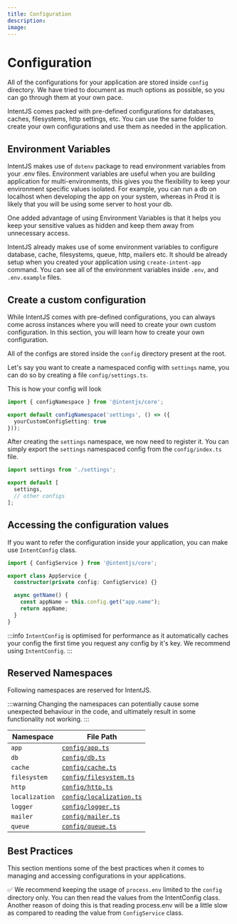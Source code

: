 ```yaml
---
title: Configuration
description:
image:
---
```


# Configuration

All of the configurations for your application are stored inside `config` directory. We have tried to document as much options as possible, so you can go through them at your own pace.

IntentJS comes packed with pre-defined configurations for databases, caches, filesystems, http settings, etc. You can use the same folder to create your own configurations and use them as needed in the application.

## Environment Variables

IntentJS makes use of `dotenv` package to read environment variables from your .env files. Environment variables are useful when you are building application for multi-environments, this gives you the flexibility to keep your environment specific values isolated. For example, you can run a db on localhost when developing the app on your system, whereas in Prod it is likely that you will be using some server to host your db.

One added advantage of using Environment Variables is that it helps you keep your sensitive values as hidden and keep them away from unnecessary access.

IntentJS already makes use of some environment variables to configure database, cache, filesystems, queue, http, mailers etc. It should be already setup when you created your application using `create-intent-app` command. You can see all of the environment variables inside `.env`, and `.env.example` files.

## Create a custom configuration

While IntentJS comes with pre-defined configurations, you can always come across instances where you will need to create your own custom configuration. In this section, you will learn how to create your own configuration.

All of the configs are stored inside the `config` directory present at the root.

Let's say you want to create a namespaced config with `settings` name, you can do so by creating a file `config/settings.ts`.

This is how your config will look

```ts [config/settings.ts]
import { configNamespace } from '@intentjs/core';

export default configNamespace('settings', () => ({
  yourCustomConfigSetting: true
}));

```

After creating the `settings` namespace, we now need to register it. You can simply export the `settings` namespaced config from the `config/index.ts` file.

```ts
import settings from './settings';

export default [
  settings,
  // other configs
];
```

## Accessing the configuration values

If you want to refer the configuration inside your application, you can make use `IntentConfig` class.

```typescript
import { ConfigService } from '@intentjs/core';

export class AppService {
  constructor(private config: ConfigService) {}

  async getName() {
    const appName = this.config.get("app.name");
    return appName;
  }
}
```

:::info
  `IntentConfig` is optimised for performance as it automatically caches your
  config the first time you request any config by it's key. We recommend using
  `IntentConfig`.
:::

## Reserved Namespaces

Following namespaces are reserved for IntentJS.

:::warning
  Changing the namespaces can potentially cause some unexpected behaviour in the
  code, and ultimately result in some functionality not working.
:::

|Namespace| File Path|
|---|---|
|`app` | [`config/app.ts`](https://github.com/intentjs/new-app-starter/blob/main/config/app.ts)|
|`db` | [`config/db.ts`](https://github.com/intentjs/new-app-starter/blob/main/config/db.ts) |
| `cache` | [`config/cache.ts`](https://github.com/intentjs/new-app-starter/blob/main/config/cache.ts) |
| `filesystem` | [`config/filesystem.ts`](https://github.com/intentjs/new-app-starter/blob/main/config/filesystem.ts) |
| `http` | [`config/http.ts`](https://github.com/intentjs/new-app-starter/blob/main/config/http.ts) |
| `localization` | [`config/localization.ts`](https://github.com/intentjs/new-app-starter/blob/main/config/localization.ts) |
| `logger` | [`config/logger.ts`](https://github.com/intentjs/new-app-starter/blob/main/config/logger.ts)|
| `mailer` | [`config/mailer.ts`](https://github.com/intentjs/new-app-starter/blob/main/config/mailer.ts) |
| `queue` | [`config/queue.ts`](https://github.com/intentjs/new-app-starter/blob/main/config/queue.ts) |

## Best Practices

This section mentions some of the best practices when it comes to managing and accessing configurations in your applications.

✅ We recommend keeping the usage of `process.env` limited to the `config` directory only. You can then read the values from the IntentConfig class. Another reason of doing this is that reading process.env will be a little slow as compared to reading the value from `ConfigService` class.